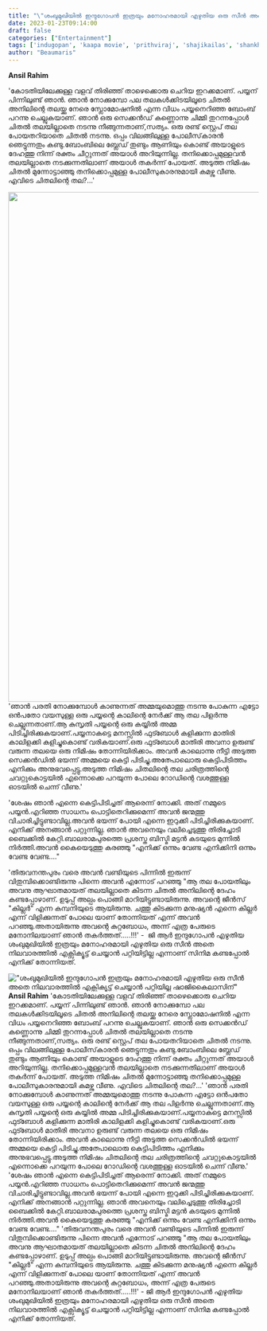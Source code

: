 ```yaml
---
title: "\"ശംഖുമുഖിയിൽ ഇന്ദുഗോപൻ ഇത്രയും മനോഹരമായി എഴുതിയ ഒരു സീൻ അതെ നിലവാരത്തിൽ എക്സിക്യൂട്ട് ചെയ്യാൻ പറ്റിയില്ല ഷാജികൈലാസിന്\""
date: 2023-01-23T09:14:00
draft: false
categories: ["Entertainment"]
tags: ['indugopan', 'kaapa movie', 'prithviraj', 'shajikailas', 'shankhuukhi']
author: "Beaumaris"
---
```


<strong>Ansil Rahim</strong>

'കോടതിയിലേക്കുള്ള വളവ് തിരിഞ്ഞ് താഴെക്കൊരു ചെറിയ ഇറക്കമാണ്. പയ്യന് പിന്നിലുണ്ട് ഞാൻ. ഞാൻ നോക്കുമ്പോ പല തലകൾക്കിടയിലൂടെ ചിതൽ അനിലിന്റെ തലയ്ക്കു നേരെ സ്ലോമോഷനിൽ എന്ന വിധം പയ്യനെറിഞ്ഞ ബോംബ് പറന്നു ചെല്ലുകയാണ്. ഞാൻ ഒരു സെക്കൻഡ് കണ്ണൊന്നു ചിമ്മി തുറന്നപ്പോൾ ചിതൽ തലയില്ലാതെ നടന്നു നീങ്ങുന്നതാണ്,സത്യം. ഒരു രണ്ട് സ്റ്റെപ് തല പോയതറിയാതെ ചിതൽ നടന്നു. ഒപ്പം വിലങ്ങിലുള്ള പോലീസ്‌കാരൻ ഞെട്ടുന്നതും കണ്ടു.ബോംബിലെ ബ്ലേഡ് തുണ്ടും ആണിയും കൊണ്ട് അയാളുടെ ദേഹത്തു നിന്ന് രക്തം ചീറ്റുന്നത് അയാൾ അറിയുന്നില്ല. തനിക്കൊപ്പമുള്ളവൻ തലയില്ലാതെ നടക്കുന്നതിലാണ് അയാൾ തകർന്ന് പോയത്. അടുത്ത നിമിഷം ചിതൽ മുന്നോട്ടാഞ്ഞു തനിക്കൊപ്പമുള്ള പോലീസുകാരനുമായി കമഴ്ന്നു വീണു. എവിടെ ചിതലിന്റെ തല?...'

<img class="size-large wp-image-380597 aligncenter" src="https://cdn.boolokam.com/articles/2023/01/dd-10-732x1024.jpg" alt="" width="732" height="1024" />'ഞാൻ പരതി നോക്കുമ്പോൾ കാണുന്നത് അമ്മയുമൊത്തു നടന്നു പോകുന്ന എട്ടോ ഒൻപതോ വയസുള്ള ഒരു പയ്യന്റെ കാലിന്റെ നേർക്ക് ആ തല പിളർന്നു ചെല്ലുന്നതാണ്.ആ കുസൃതി പയ്യന്റെ ഒരു കയ്യിൽ അമ്മ പിടിച്ചിരിക്കുകയാണ്.പയ്യനാകട്ടെ മനസ്സിൽ ഫുട്ബോൾ കളിക്കുന്ന മാതിരി കാലിളക്കി കളിച്ചുകൊണ്ട് വരികയാണ്.ഒരു ഫുട്ബോൾ മാതിരി അവനാ ഉരുണ്ട് വരുന്ന തലയെ ഒരു നിമിഷം തോന്നിയിരിക്കാം. അവൻ കാലൊന്നു നീട്ടി അടുത്ത സെക്കൻഡിൽ ഭയന്ന് അമ്മയെ കെട്ടി പിടിച്ചു.അത്പോലൊരു കെട്ടിപിടിത്തം എനിക്കും അനുഭവപ്പെട്ടു.അടുത്ത നിമിഷം ചിതലിന്റെ തല ചരിത്രത്തിന്റെ ചവറ്റുകൊട്ടയിൽ എന്നൊക്കെ പറയുന്ന പോലെ റോഡിന്റെ വശത്തുള്ള ഓടയിൽ ചെന്ന് വീണു.'

'ശേഷം ഞാൻ എന്നെ കെട്ടിപിടിച്ചത് ആരെന്ന് നോക്കി. അത് നമ്മുടെ പയ്യൻ.എറിഞ്ഞ സാധനം പൊട്ടിതെറിക്കുമെന്ന് അവൻ ജന്മത്തു വിചാരിച്ചിട്ടുണ്ടാവില്ല.അവൻ ഭയന്ന് പോയി എന്നെ ഇറുക്കി പിടിച്ചിരിക്കുകയാണ്. എനിക്ക് അനങ്ങാൻ പറ്റുന്നില്ല. ഞാൻ അവനെയും വലിച്ചെടുത്തു തിരിച്ചോടി ബൈക്കിൽ കേറ്റി.ബാലരാമപുരത്തെ പ്രശസ്ത ബിസ്മി മട്ടൻ കടയുടെ മുന്നിൽ നിർത്തി.അവൻ കൈയെടുത്തു കരഞ്ഞു "എനിക്ക് ഒന്നും വേണ്ട എനിക്കിനി ഒന്നും വേണ്ട വേണ്ട...."

'തിരുവനന്തപുരം വരെ അവൻ വണ്ടിയുടെ പിന്നിൽ ഇരുന്ന് വിതുമ്പിക്കൊണ്ടിരുന്നു പിന്നെ അവൻ എന്നോട് പറഞ്ഞു "ആ തല പോയതിലും അവനു ആഘാതമായത് തലയില്ലാതെ കിടന്ന ചിതൽ അനിലിന്റെ ദേഹം കണ്ടപ്പോഴാണ്. ഉടുപ്പ് അല്പം പൊങ്ങി മാറിയിട്ടുണ്ടായിരുന്നു. അവന്റെ ജീൻസ് "കില്ലർ" എന്ന കമ്പനിയുടെ ആയിരുന്നു. ചത്തു കിടക്കുന്ന മനുഷ്യൻ എന്നെ കില്ലർ എന്ന് വിളിക്കുന്നത് പോലെ യാണ് തോന്നിയത് എന്ന് അവൻ പറഞ്ഞു.അതായിരുന്നു അവന്റെ കുറ്റബോധം, അന്ന് എത്ര പേരുടെ മനോനിലയാണ് ഞാൻ തകർത്തത്.....!!!' -  ജി ആർ ഇന്ദുഗോപൻ എഴുതിയ ശംഖുമുഖിയിൽ ഇത്രയും മനോഹരമായി എഴുതിയ ഒരു സീൻ അതെ നിലവാരത്തിൽ എക്സിക്യൂട്ട് ചെയ്യാൻ പറ്റിയിട്ടില്ല എന്നാണ് സിനിമ കണ്ടപ്പോൽ എനിക്ക് തോന്നിയത്.


!["ശംഖുമുഖിയിൽ ഇന്ദുഗോപൻ ഇത്രയും മനോഹരമായി എഴുതിയ ഒരു സീൻ അതെ നിലവാരത്തിൽ എക്സിക്യൂട്ട് ചെയ്യാൻ പറ്റിയില്ല ഷാജികൈലാസിന്"](https://cdn.boolokam.com/articles/2023/01/dd-10-732x1024.jpg)**Ansil Rahim** 'കോടതിയിലേക്കുള്ള വളവ് തിരിഞ്ഞ് താഴെക്കൊരു ചെറിയ ഇറക്കമാണ്. പയ്യന് പിന്നിലുണ്ട് ഞാൻ. ഞാൻ നോക്കുമ്പോ പല തലകൾക്കിടയിലൂടെ ചിതൽ അനിലിന്റെ തലയ്ക്കു നേരെ സ്ലോമോഷനിൽ എന്ന വിധം പയ്യനെറിഞ്ഞ ബോംബ് പറന്നു ചെല്ലുകയാണ്. ഞാൻ ഒരു സെക്കൻഡ് കണ്ണൊന്നു ചിമ്മി തുറന്നപ്പോൾ ചിതൽ തലയില്ലാതെ നടന്നു നീങ്ങുന്നതാണ്,സത്യം. ഒരു രണ്ട് സ്റ്റെപ് തല പോയതറിയാതെ ചിതൽ നടന്നു. ഒപ്പം വിലങ്ങിലുള്ള പോലീസ്‌കാരൻ ഞെട്ടുന്നതും കണ്ടു.ബോംബിലെ ബ്ലേഡ് തുണ്ടും ആണിയും കൊണ്ട് അയാളുടെ ദേഹത്തു നിന്ന് രക്തം ചീറ്റുന്നത് അയാൾ അറിയുന്നില്ല. തനിക്കൊപ്പമുള്ളവൻ തലയില്ലാതെ നടക്കുന്നതിലാണ് അയാൾ തകർന്ന് പോയത്. അടുത്ത നിമിഷം ചിതൽ മുന്നോട്ടാഞ്ഞു തനിക്കൊപ്പമുള്ള പോലീസുകാരനുമായി കമഴ്ന്നു വീണു. എവിടെ ചിതലിന്റെ തല?...' 'ഞാൻ പരതി നോക്കുമ്പോൾ കാണുന്നത് അമ്മയുമൊത്തു നടന്നു പോകുന്ന എട്ടോ ഒൻപതോ വയസുള്ള ഒരു പയ്യന്റെ കാലിന്റെ നേർക്ക് ആ തല പിളർന്നു ചെല്ലുന്നതാണ്.ആ കുസൃതി പയ്യന്റെ ഒരു കയ്യിൽ അമ്മ പിടിച്ചിരിക്കുകയാണ്.പയ്യനാകട്ടെ മനസ്സിൽ ഫുട്ബോൾ കളിക്കുന്ന മാതിരി കാലിളക്കി കളിച്ചുകൊണ്ട് വരികയാണ്.ഒരു ഫുട്ബോൾ മാതിരി അവനാ ഉരുണ്ട് വരുന്ന തലയെ ഒരു നിമിഷം തോന്നിയിരിക്കാം. അവൻ കാലൊന്നു നീട്ടി അടുത്ത സെക്കൻഡിൽ ഭയന്ന് അമ്മയെ കെട്ടി പിടിച്ചു.അത്പോലൊരു കെട്ടിപിടിത്തം എനിക്കും അനുഭവപ്പെട്ടു.അടുത്ത നിമിഷം ചിതലിന്റെ തല ചരിത്രത്തിന്റെ ചവറ്റുകൊട്ടയിൽ എന്നൊക്കെ പറയുന്ന പോലെ റോഡിന്റെ വശത്തുള്ള ഓടയിൽ ചെന്ന് വീണു.' 'ശേഷം ഞാൻ എന്നെ കെട്ടിപിടിച്ചത് ആരെന്ന് നോക്കി. അത് നമ്മുടെ പയ്യൻ.എറിഞ്ഞ സാധനം പൊട്ടിതെറിക്കുമെന്ന് അവൻ ജന്മത്തു വിചാരിച്ചിട്ടുണ്ടാവില്ല.അവൻ ഭയന്ന് പോയി എന്നെ ഇറുക്കി പിടിച്ചിരിക്കുകയാണ്. എനിക്ക് അനങ്ങാൻ പറ്റുന്നില്ല. ഞാൻ അവനെയും വലിച്ചെടുത്തു തിരിച്ചോടി ബൈക്കിൽ കേറ്റി.ബാലരാമപുരത്തെ പ്രശസ്ത ബിസ്മി മട്ടൻ കടയുടെ മുന്നിൽ നിർത്തി.അവൻ കൈയെടുത്തു കരഞ്ഞു "എനിക്ക് ഒന്നും വേണ്ട എനിക്കിനി ഒന്നും വേണ്ട വേണ്ട...." 'തിരുവനന്തപുരം വരെ അവൻ വണ്ടിയുടെ പിന്നിൽ ഇരുന്ന് വിതുമ്പിക്കൊണ്ടിരുന്നു പിന്നെ അവൻ എന്നോട് പറഞ്ഞു "ആ തല പോയതിലും അവനു ആഘാതമായത് തലയില്ലാതെ കിടന്ന ചിതൽ അനിലിന്റെ ദേഹം കണ്ടപ്പോഴാണ്. ഉടുപ്പ് അല്പം പൊങ്ങി മാറിയിട്ടുണ്ടായിരുന്നു. അവന്റെ ജീൻസ് "കില്ലർ" എന്ന കമ്പനിയുടെ ആയിരുന്നു. ചത്തു കിടക്കുന്ന മനുഷ്യൻ എന്നെ കില്ലർ എന്ന് വിളിക്കുന്നത് പോലെ യാണ് തോന്നിയത് എന്ന് അവൻ പറഞ്ഞു.അതായിരുന്നു അവന്റെ കുറ്റബോധം, അന്ന് എത്ര പേരുടെ മനോനിലയാണ് ഞാൻ തകർത്തത്.....!!!' - ജി ആർ ഇന്ദുഗോപൻ എഴുതിയ ശംഖുമുഖിയിൽ ഇത്രയും മനോഹരമായി എഴുതിയ ഒരു സീൻ അതെ നിലവാരത്തിൽ എക്സിക്യൂട്ട് ചെയ്യാൻ പറ്റിയിട്ടില്ല എന്നാണ് സിനിമ കണ്ടപ്പോൽ എനിക്ക് തോന്നിയത്.
